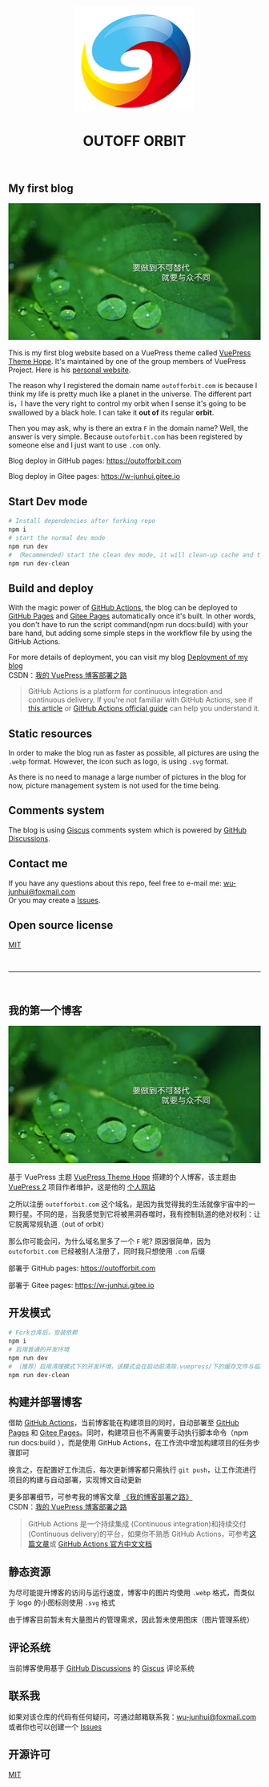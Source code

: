 <div align=center>

<img width="240" src="/src/.vuepress/public/logo.svg" >

</div>

<div align=center>

# OUTOFF ORBIT

</div>
&nbsp;

## My first blog

![](/src/.vuepress/public/Chinese.webp)

This is my first blog website based on a VuePress theme called [VuePress Theme Hope](https://theme-hope.vuejs.press/zh/). It's maintained by one of the group members of VuePress Project. Here is his [personal website](https://mrhope.site/).

The reason why I registered the domain name `outofforbit.com` is because I think my life is pretty much like a planet in the universe. The different part is，I have the very right to control my orbit when I sense it's going to be swallowed by a black hole. I can take it **out of** its regular **orbit**.

Then you may ask, why is there an extra `F` in the domain name? Well, the answer is very simple. Because `outoforbit.com` has been registered by someone else and I just want to use `.com` only.

Blog deploy in GitHub pages: https://outofforbit.com

Blog deploy in Gitee pages: https://w-junhui.gitee.io

## Start Dev mode

```sh
# Install dependencies after forking repo
npm i
# start the normal dev mode
npm run dev
# （Recommended）start the clean dev mode, it will clean-up cache and temp file before start dev mode
npm run dev-clean
```

## Build and deploy

With the magic power of [GitHub Actions](https://docs.github.com/zh/actions), the blog can be deployed to [GitHub Pages](https://docs.github.com/zh/pages) and [Gitee Pages](https://gitee.com/help/articles/4136#article-header0) automatically once it's built. In other words, you don't have to run the script command(npm run docs:build) with your bare hand, but adding some simple steps in the workflow file by using the GitHub Actions.

For more details of deployment, you can visit my blog [Deployment of my blog](https://w-junhui.gitee.io/%E6%8A%80%E6%9C%AF%E5%8D%9A%E6%96%87/VuePress/%E6%88%91%E7%9A%84%E5%8D%9A%E5%AE%A2%E9%83%A8%E7%BD%B2%E4%B9%8B%E8%B7%AF.html)  
CSDN：[我的 VuePress 博客部署之路](https://blog.csdn.net/INT_FUTURE/article/details/128975977)

> GitHub Actions is a platform for continuous integration and continuous delivery. If you're not familiar with GitHub Actions, see if [this article](https://github.com/mqyqingfeng/Blog/issues/237) or [GitHub Actions official guide](https://docs.github.com/en/actions/learn-github-actions/understanding-github-actions) can help you understand it.

## Static resources

In order to make the blog run as faster as possible, all pictures are using the `.webp` format. However, the icon such as logo, is using `.svg` format.

As there is no need to manage a large number of pictures in the blog for now, picture management system is not used for the time being.

## Comments system

The blog is using [Giscus](https://giscus.app/) comments system which is powered by [GitHub Discussions](https://docs.github.com/en/discussions).

## Contact me

If you have any questions about this repo, feel free to e-mail me: wu-junhui@foxmail.com  
Or you may create a [Issues](https://github.com/Wu-JunHui/Wu-JunHui.github.io/issues).

## Open source license

[MIT](/LICENSE)

&nbsp;
&nbsp;

---

&nbsp;
&nbsp;

## 我的第一个博客

![](/src/.vuepress/public/Chinese.webp)

基于 VuePress 主题 [VuePress Theme Hope](https://theme-hope.vuejs.press/zh/) 搭建的个人博客，该主题由 [VuePress 2](https://v2.vuepress.vuejs.org/zh/) 项目作者维护，这是他的 [个人网站](https://mrhope.site/)

之所以注册 `outofforbit.com` 这个域名，是因为我觉得我的生活就像宇宙中的一颗行星。不同的是，当我感觉到它将被黑洞吞噬时，我有控制轨道的绝对权利：让它脱离常规轨道（out of orbit）

那么你可能会问，为什么域名里多了一个 `F` 呢? 原因很简单，因为 `outoforbit.com` 已经被别人注册了，同时我只想使用 `.com` 后缀

部署于 GitHub pages: https://outofforbit.com

部署于 Gitee pages: https://w-junhui.gitee.io

## 开发模式

```sh
# Fork仓库后，安装依赖
npm i
# 启用普通的开发环境
npm run dev
# （推荐）启用清理模式下的开发环境，该模式会在启动前清除.vuepress/下的缓存文件与临时文件
npm run dev-clean
```

## 构建并部署博客

借助 [GitHub Actions](https://docs.github.com/zh/actions)，当前博客能在构建项目的同时，自动部署至 [GitHub Pages](https://docs.github.com/zh/pages) 和 [Gitee Pages](https://gitee.com/help/articles/4136#article-header0)。同时，构建项目也不再需要手动执行脚本命令（npm run docs:build ），而是使用 GitHub Actions，在工作流中增加构建项目的任务步骤即可

换言之，在配置好工作流后，每次更新博客都只需执行 `git push`，让工作流进行项目的构建与自动部署，实现博文自动更新

更多部署细节，可参考我的博客文章 [《我的博客部署之路》](https://w-junhui.gitee.io/%E6%8A%80%E6%9C%AF%E5%8D%9A%E6%96%87/VuePress/%E6%88%91%E7%9A%84%E5%8D%9A%E5%AE%A2%E9%83%A8%E7%BD%B2%E4%B9%8B%E8%B7%AF.html)  
CSDN：[我的 VuePress 博客部署之路](https://blog.csdn.net/INT_FUTURE/article/details/128975977)

> GitHub Actions 是一个持续集成 (Continuous integration)和持续交付 (Continuous delivery)的平台，如果你不熟悉 GitHub Actions，可参考[这篇文章](https://github.com/mqyqingfeng/Blog/issues/237)或 [GitHub Actions 官方中文文档](https://docs.github.com/zh/actions/learn-github-actions/understanding-github-actions)


## 静态资源

为尽可能提升博客的访问与运行速度，博客中的图片均使用 `.webp` 格式，而类似于 logo 的小图标则使用 `.svg` 格式

由于博客目前暂未有大量图片的管理需求，因此暂未使用图床（图片管理系统）

## 评论系统

当前博客使用基于 [GitHub Discussions](https://docs.github.com/zh/discussions) 的 [Giscus](https://giscus.app/zh-CN) 评论系统

## 联系我

如果对该仓库的代码有任何疑问，可通过邮箱联系我：wu-junhui@foxmail.com  
或者你也可以创建一个 [Issues](https://github.com/Wu-JunHui/Wu-JunHui.github.io/issues)

## 开源许可

[MIT](/LICENSE)
